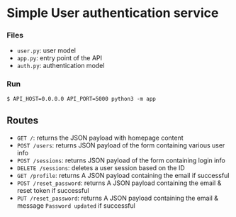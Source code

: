 # Simple User authentication service


### Files

- `user.py`: user model
- `app.py`: entry point of the API
- `auth.py`: authentication model


### Run

```
$ API_HOST=0.0.0.0 API_PORT=5000 python3 -m app
```

## Routes

- `GET /`: returns the JSON payload with homepage content
- `POST /users`: returns JSON payload of the form containing various user info
- `POST /sessions`: returns JSON payload of the form containing login info
- `DELETE /sessions`: deletes a user session based on the ID
- `GET /profile`: returns A JSON payload containing the email if successful
- `POST /reset_password`: returns A JSON payload containing the email & reset token if successful
- `PUT /reset_password`: returns A JSON payload containing the email & message `Password updated` if successful
